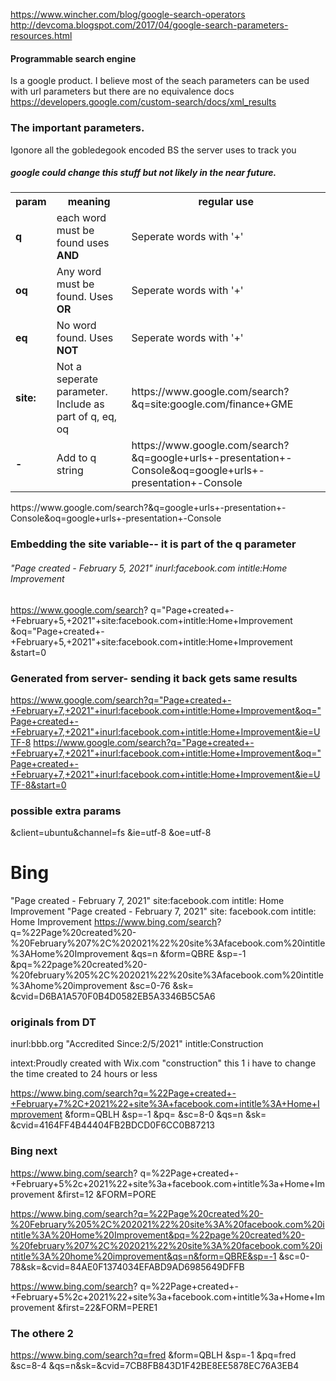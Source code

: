 https://www.wincher.com/blog/google-search-operators
http://devcoma.blogspot.com/2017/04/google-search-parameters-resources.html

#### Programmable search engine
Is a google product. I believe most of the seach parameters can be used with url parameters but there are no equivalence docs
https://developers.google.com/custom-search/docs/xml_results

### The important parameters. 
Igonore all the gobledegook encoded BS the server uses to track you
##### google could change this stuff but not likely in the near future.
<table>
    <tr>
        <th>param</th>
        <th>meaning</th>
        <th>regular use</th>
    </tr>
    <tr>
        <td><strong>q</strong></td>
        <td>each word must be found uses <strong>AND</strong></td>
        <td>Seperate words with '+'</td>
    </tr>
    <tr>
        <td><strong>oq</strong></td>
        <td>Any word must be found. Uses <strong>OR</strong></td>
        <td>Seperate words with '+'</td>
    <tr>
        <td><strong>eq</strong></td>
        <td>No word found. Uses <strong>NOT</strong></td>
        <td>Seperate words with '+'</td>
    </tr>
    <tr>
        <td><strong>site:</strong></td>
        <td>Not a seperate parameter. Include as part of q, eq, oq</td>
        <td>https://www.google.com/search?&q=site:google.com/finance+GME</td>
    </tr>
    <tr>
        <td><strong>-</strong></td>
        <td>Add to q string</td>
        <td>https://www.google.com/search?&q=google+urls+-presentation+-Console&oq=google+urls+-presentation+-Console</td>
    </tr>
</table>
https://www.google.com/search?&q=google+urls+-presentation+-Console&oq=google+urls+-presentation+-Console

### Embedding the site variable-- it is part of the q parameter
###### "Page created - February 5, 2021" inurl:facebook.com intitle:Home Improvement
https://www.google.com/search?
q="Page+created+-+February+5,+2021"+site:facebook.com+intitle:Home+Improvement
&oq="Page+created+-+February+5,+2021"+site:facebook.com+intitle:Home+Improvement
&start=0

### Generated from server- sending it back gets same results
https://www.google.com/search?q="Page+created+-+February+7,+2021"+inurl:facebook.com+intitle:Home+Improvement&oq="Page+created+-+February+7,+2021"+inurl:facebook.com+intitle:Home+Improvement&ie=UTF-8
https://www.google.com/search?q="Page+created+-+February+7,+2021"+inurl:facebook.com+intitle:Home+Improvement&oq="Page+created+-+February+7,+2021"+inurl:facebook.com+intitle:Home+Improvement&ie=UTF-8&start=0

### possible extra params
&client=ubuntu&channel=fs
&ie=utf-8
&oe=utf-8

# Bing
"Page created - February 7, 2021" site:facebook.com intitle: Home Improvement
"Page created - February 7, 2021" site: facebook.com intitle: Home Improvement
https://www.bing.com/search?
q=%22Page%20created%20-%20February%207%2C%202021%22%20site%3Afacebook.com%20intitle%3AHome%20Improvement
&qs=n
&form=QBRE
&sp=-1
&pq=%22page%20created%20-%20february%205%2C%202021%22%20site%3Afacebook.com%20intitle%3Ahome%20improvement
&sc=0-76
&sk=
&cvid=D6BA1A570F0B4D0582EB5A3346B5C5A6

### originals from DT
inurl:bbb.org "Accredited Since:2/5/2021" intitle:Construction

intext:Proudly created with Wix.com "construction"
this 1 i have to change the time created to 24 hours or less


https://www.bing.com/search?q=%22Page+created+-+February+7%2C+2021%22+site%3A+facebook.com+intitle%3A+Home+Improvement
&form=QBLH
&sp=-1
&pq=
&sc=8-0
&qs=n
&sk=
&cvid=4164FF4B44404FB2BDCD0F6CC0B87213

### Bing next
https://www.bing.com/search?
q=%22Page+created+-+February+5%2c+2021%22+site%3a+facebook.com+intitle%3a+Home+Improvement
&first=12
&FORM=PORE

https://www.bing.com/search?q=%22Page%20created%20-%20February%205%2C%202021%22%20site%3A%20facebook.com%20intitle%3A%20Home%20Improvement&pq=%22page%20created%20-%20february%207%2C%202021%22%20site%3A%20facebook.com%20intitle%3A%20home%20improvement&qs=n&form=QBRE&sp=-1
&sc=0-78&sk=&cvid=84AE0F1374034EFABD9AD6985649DFFB

https://www.bing.com/search?
q=%22Page+created+-+February+5%2c+2021%22+site%3a+facebook.com+intitle%3a+Home+Improvement
&first=22&FORM=PERE1


### The othere 2
https://www.bing.com/search?q=fred
&form=QBLH
&sp=-1
&pq=fred
&sc=8-4
&qs=n&sk=&cvid=7CB8FB843D1F42BE8EE5878EC76A3EB4


